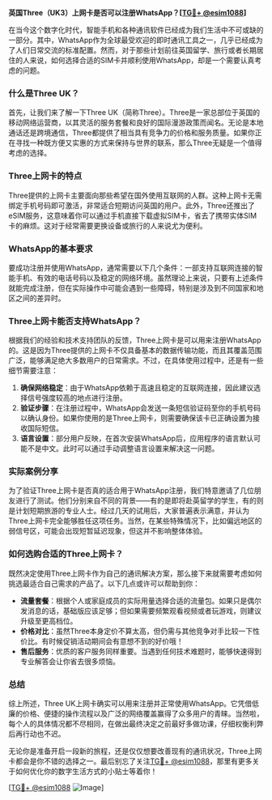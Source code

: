 **英国Three（UK3）上网卡是否可以注册WhatsApp？[[TG💪+ @esim1088](https://t.me/s/esim1088)]**

在当今这个数字化时代，智能手机和各种通讯软件已经成为我们生活中不可或缺的一部分。其中，WhatsApp作为全球最受欢迎的即时通讯工具之一，几乎已经成为了人们日常交流的标准配置。然而，对于那些计划前往英国留学、旅行或者长期居住的人来说，如何选择合适的SIM卡并顺利使用WhatsApp，却是一个需要认真考虑的问题。

### 什么是Three UK？

首先，让我们来了解一下Three UK（简称Three）。Three是一家总部位于英国的移动网络运营商，以其灵活的服务套餐和良好的国际漫游政策而闻名。无论是本地通话还是跨境通信，Three都提供了相当具有竞争力的价格和服务质量。如果你正在寻找一种既方便又实惠的方式来保持与世界的联系，那么Three无疑是一个值得考虑的选择。

### Three上网卡的特点

Three提供的上网卡主要面向那些希望在国外使用互联网的人群。这种上网卡无需绑定手机号码即可激活，非常适合短期访问英国的用户。此外，Three还推出了eSIM服务，这意味着你可以通过手机直接下载虚拟SIM卡，省去了携带实体SIM卡的麻烦。这对于经常需要更换设备或旅行的人来说尤为便利。

### WhatsApp的基本要求

要成功注册并使用WhatsApp，通常需要以下几个条件：一部支持互联网连接的智能手机、有效的电话号码以及稳定的网络环境。虽然理论上来说，只要有上述条件就能完成注册，但在实际操作中可能会遇到一些障碍，特别是涉及到不同国家和地区之间的差异时。

### Three上网卡能否支持WhatsApp？

根据我们的经验和技术支持团队的反馈，Three上网卡是可以用来注册WhatsApp的。这是因为Three提供的上网卡不仅具备基本的数据传输功能，而且其覆盖范围广泛，能够满足绝大多数用户的日常需求。不过，在具体使用过程中，还是有一些细节需要注意：

1. **确保网络稳定**：由于WhatsApp依赖于高速且稳定的互联网连接，因此建议选择信号强度较高的地点进行注册。
2. **验证步骤**：在注册过程中，WhatsApp会发送一条短信验证码至你的手机号码以确认身份。如果你使用的是Three上网卡，则需要确保该卡已正确设置为接收国际短信。
3. **语言设置**：部分用户反映，在首次安装WhatsApp后，应用程序的语言默认可能不是中文。此时可以通过手动调整语言设置来解决这一问题。

### 实际案例分享

为了验证Three上网卡是否真的适合用于WhatsApp注册，我们特意邀请了几位朋友进行了测试。他们分别来自不同的背景——有的是即将赴英留学的学生，有的则是计划短期旅游的专业人士。经过几天的试用后，大家普遍表示满意，并认为Three上网卡完全能够胜任这项任务。当然，在某些特殊情况下，比如偏远地区的弱信号区，可能会出现短暂延迟现象，但这并不影响整体体验。

### 如何选购合适的Three上网卡？

既然决定使用Three上网卡作为自己的通讯解决方案，那么接下来就需要考虑如何挑选最适合自己需求的产品了。以下几点或许可以帮助到你：

- **流量套餐**：根据个人或家庭成员的实际用量选择合适的流量包。如果只是偶尔发消息的话，基础版应该足够；但如果需要频繁观看视频或者玩游戏，则建议升级至更高档位。
- **价格对比**：虽然Three本身定价不算太高，但仍需与其他竞争对手比较一下性价比。有时候促销活动期间会有意想不到的好价哦！
- **售后服务**：优质的客户服务同样重要。当遇到任何技术难题时，能够快速得到专业解答会让你省去很多烦恼。

### 总结

综上所述，Three UK上网卡确实可以用来注册并正常使用WhatsApp。它凭借低廉的价格、便捷的操作流程以及广泛的网络覆盖赢得了众多用户的青睐。当然啦，每个人的具体情况都不尽相同，在做出最终决定之前最好多做功课，仔细权衡利弊后再行动也不迟。

无论你是准备开启一段新的旅程，还是仅仅想要改善现有的通讯状况，Three上网卡都会是你不错的选择之一。最后别忘了关注[TG💪+ @esim1088](https://t.me/s/esim1088)，那里有更多关于如何优化你的数字生活方式的小贴士等着你！

[[TG💪+ @esim1088](https://t.me/s/esim1088) ![Image](https://i.postimg.cc/4NQfJmqS/Snipaste-2025-05-13-00-14-12.png)]